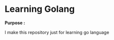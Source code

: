 <h1>Learning Golang</h1>

<b>Purpose :</b>
  <p> I make this repository just for learning go language </p>
